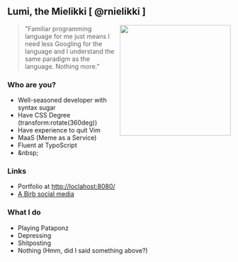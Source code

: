 ## Lumi, the Mielikki [ @rnielikki ]

<img align="right" width="250px" src="https://rnielikki.github.io/Blog/contents/files/csharp9/brain.jpg">

> "Familiar programming language for me just means I need less Googling for the language and I understand the same paradigm as the language. Nothing more."

### Who are you?

* Well-seasoned developer with syntax sugar
* Have CSS Degree (transform:rotate(360deg))
* Have experience to quit Vim
* MaaS (Meme as a Service)
* Fluent at TypoScript
* \&nbsp;

### Links
* Portfolio at [http://loclahost:8080/](https://rnielikki.github.io/) <!-- it's joke, please don't change loclahost -->
* [A Birb social media](https://twitter.com/rnielikki)

### What I do

* Playing Pataponz
* Depressing
* Shitposting
* Nothing (Hmm, did I said something above?)
